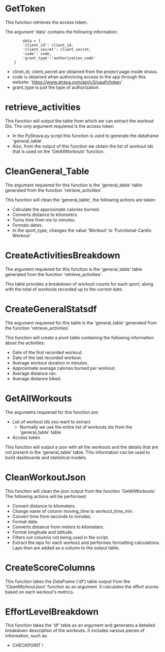 # GetToken
This function retrieves the access token.

The argument 'data' contains the following information:

```
        data = {
        'client_id': client_id,
        'client_secret': client_secret,
        'code': code,
        'grant_type':'authorization_code'
    }
```
   - clinet_id, client_secret are obtained from the project page inside strava. 
   - code is obtained when authoricing access to the app through this website: 'https://www.strava.com/api/v3/oauth/token'.
   - grant_type is just the type of authorization.

# retrieve_activities
This function will output the table from which we can extract the workout IDs. The only argument requiered is the access token.

   - In the PyStrava.py script this function is used to generate the dataframe 'general_table'.
   - Also, from the output of this function we obtain the list of workout ids that is used on the 'GetAllWorkouts' function. 

# CleanGeneral_Table
The argument requiered for this function is the 'general_table' table generated from the function 'retrieve_activities'.

This function will clean the 'general_table', the following actions are taken:
   - Calculate the approximate calories burned.
   - Converts distance to kilometers.
   - Turns time from ms to minutes.
   - Formats dates.
   - In the sport_type, changes the value 'Workout' to 'Functional-Cardio Workout'

# CreateActivitiesBreakdown
The argument requiered for this function is the 'general_table' table generated from the function 'retrieve_activities'.

This table provides a breakdown of workout counts for each sport, along with the total of workouts recorded up to the current date.

# CreateGeneralStatsdf
The argument requiered for this table is the 'general_table' generated from the function 'retrieve_activities'.

This function will create a pivot table containing the following information about the activities:
  - Date of the first recorded workout.
  - Date of the last recorded workout.
  - Average workout duration in minutes.
  - Approximate average calories burned per workout.
  - Average distance ran.
  - Average distance biked.

# GetAllWorkouts
The argumetns requiered for this function are:
   - List of workout ids you want to extract
      - Normally we use the entire list of workouts ids from the 'general_table' table.
   - Access token

This function will output a json with all the workouts and the details that are not present in the 'general_table' table. This information can be used to build dashboards and statistical models.

# CleanWorkoutJson
This function will clean the json output from the function 'GetAllWorkouts'. The following actions will be performed:
   - Convert distance to kilometers. 
   - Change name of column moving_time to workout_time_min.
   - Convert time from seconds to minutes. 
   - Format date.
   - Converts distance from meters to kilometers.
   - Format longitude and latitude. 
   - Filters out columns not being used in the script. 
   - Extract the laps for each workout and performes formatting calculations. Laps then are added as a column to the output table. 

# CreateScoreColumns
This function takes the DataFrame ('df') table output from the 'CleanWorkoutJson' function as an argument. It calculates the effort scores based on each workout's metrics.

# EffortLevelBreakdown
This function takes the 'df' table as an argument and generates a detailed breakdown description of the workouts. It includes various pieces of information, such as:
   - CHECKPOINT ! 